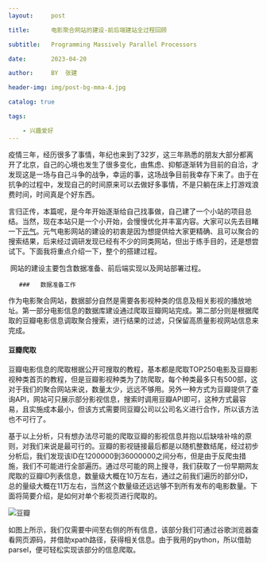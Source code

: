 ```yaml
---
layout:     post

title:      电影聚合网站的建设-前后端建站全过程回顾

subtitle:   Programming Massively Parallel Processors

date:       2023-04-20

author:     BY  张建

header-img: img/post-bg-mma-4.jpg

catalog: true

tags:

    - 兴趣爱好
---
```


​		疫情三年，经历很多了事情，年纪也来到了32岁，这三年熟悉的朋友大部分都离开了北京，自己的心境也发生了很多变化，由焦虑、抑郁逐渐转为目前的自洽，才发现这是一场与自己斗争的战争，幸运的事，这场战争目前我幸存下来了。由于在抗争的过程中，发现自己的时间原来可以去做好多事情，不是只躺在床上打游戏浪费时间，时间真是个好东西。

​		言归正传，本篇呢，是今年开始逐渐给自己找事做，自己建了一个小站的项目总结。当然，现在本站只是一个小开始，会慢慢优化并丰富内容。大家可以先去目睹一下[元气](https://yuanqi.plus)。元气电影网站的建设的初衷是因为想提供给大家更精确、且可以聚合的搜索结果，后来经过调研发现已经有不少的同类网站，但出于练手目的，还是想尝试下。下面我将重点介绍一下，整个的搭建过程。

​        网站的建设主要包含数据准备、前后端实现以及网站部署过程。

       ###   数据准备工作

​		作为电影聚合网站，数据部分自然是需要各影视种类的信息及相关影视的播放地址。第一部分电影信息的数据库建设通过爬取豆瓣网站完成。第二部分则是根据爬取的豆瓣电影信息调取聚合搜索，进行结果的过滤，只保留高质量影视网站信息来完成。

#### 豆瓣爬取

​		豆瓣电影信息的爬取根据公开可搜取的教程，基本都是爬取TOP250电影及豆瓣影视种类首页的教程，但是豆瓣影视种类为了防爬取，每个种类最多只有500部，这对于我们的聚合网站来说，数量太少，远远不够用。另外一种方式为豆瓣提供了查询API，网站可只展示部分影视信息，搜索时调用豆瓣API即可，这种方式最容易，且实施成本最小，但该方式需要同豆瓣公司以公司名义进行合作，所以该方法也不可行了。

​       基于以上分析，只有想办法尽可能的爬取豆瓣的影视信息并抱以后缺啥补啥的原则，对我们来说是最可行的。豆瓣的影视链接最后都是以随机整数结尾，经过初步分析后，我们发现该ID在1200000到36000000之间分布，但是由于反爬虫措施，我们不可能进行全部遍历。通过尽可能的网上搜寻，我们获取了一份早期网友爬取的豆瓣ID列表信息，数量级大概在10万左右，通过之前我们遍历的部分ID，总的量级大概在11万左右，当然这个数量级还远远够不到所有发布的电影数量。下面将简要介绍，是如何对单个影视页进行爬取的。

![豆瓣](https://res.cloudinary.com/dsn0i1fsm/image/upload/v1686295371/%E8%B1%86%E7%93%A3_zhbwcs.png) 

​		如图上所示，我们仅需要中间至右侧的所有信息，该部分我们可通过谷歌浏览器查看网页源码，并借助xpath路径，获得相关信息。由于我用的python，所以借助parsel，便可轻松实现该部分的信息爬取。

